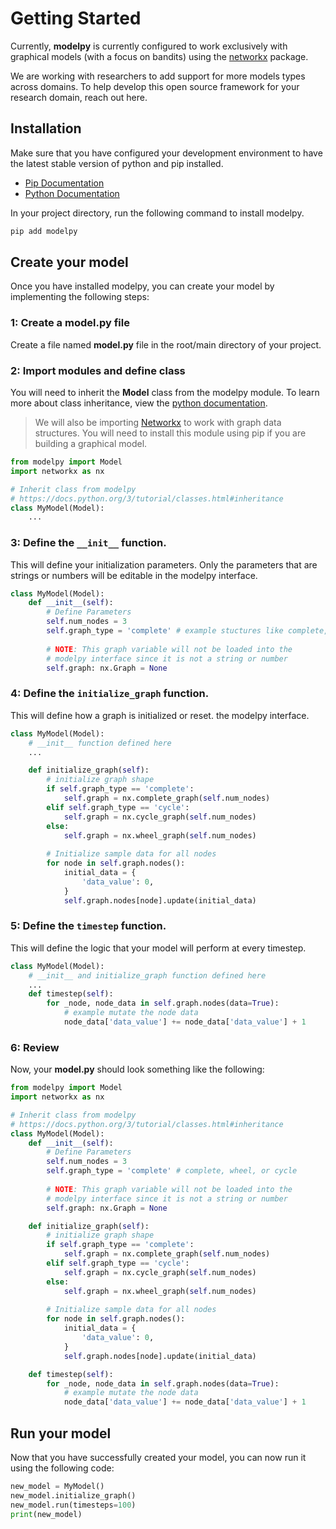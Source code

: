 # Getting Started
Currently, **modelpy** is currently configured to work exclusively with graphical models (with a focus on bandits) using the [networkx](https://networkx.org/) package. 

We are working with researchers to add support for more models types across domains. To help develop this open source framework for your research domain, reach out here.

## Installation 
Make sure that you have configured your development environment to have the latest stable version of python and pip installed.
* [Pip Documentation](https://pip.pypa.io/en/stable/installation/)
* [Python Documentation](https://www.python.org/)

In your project directory, run the following command to install modelpy. 

```bash
pip add modelpy
```

## Create your model
Once you have installed modelpy, you can create your model by implementing the following steps:

### 1: Create a **model.py** file
Create a file named **model.py** file in the root/main directory of your project.

### 2: Import modules and define class
You will need to inherit the **Model** class from the modelpy module. To learn more about class inheritance, view the [python documentation](https://docs.python.org/3/tutorial/classes.html#inheritance).

> We will also be importing [Networkx](https://networkx.org/) to work with graph data structures. You will need to install this module using pip if you are building a graphical model.

```python
from modelpy import Model
import networkx as nx

# Inherit class from modelpy
# https://docs.python.org/3/tutorial/classes.html#inheritance
class MyModel(Model):
    ...
```

### 3: Define the `__init__` function. 
This will define your initialization parameters. Only the parameters that are strings or numbers will be editable in the modelpy interface.

```python
class MyModel(Model):
    def __init__(self):
        # Define Parameters
        self.num_nodes = 3
        self.graph_type = 'complete' # example stuctures like complete, wheel, or cycle
        
        # NOTE: This graph variable will not be loaded into the 
        # modelpy interface since it is not a string or number
        self.graph: nx.Graph = None
```

### 4: Define the `initialize_graph` function. 
This will define how a graph is initialized or reset.
the modelpy interface.

```python
class MyModel(Model):
    # __init__ function defined here
    ...

    def initialize_graph(self):
        # initialize graph shape
        if self.graph_type == 'complete':
            self.graph = nx.complete_graph(self.num_nodes)
        elif self.graph_type == 'cycle':
            self.graph = nx.cycle_graph(self.num_nodes)
        else:
            self.graph = nx.wheel_graph(self.num_nodes)
        
        # Initialize sample data for all nodes
        for node in self.graph.nodes():
            initial_data = {
                'data_value': 0,
            }
            self.graph.nodes[node].update(initial_data)
```

### 5: Define the `timestep` function. 
This will define the logic that your model will perform at every timestep.

```python
class MyModel(Model):
    # __init__ and initialize_graph function defined here
    ...
    def timestep(self):
        for _node, node_data in self.graph.nodes(data=True):
            # example mutate the node data
            node_data['data_value'] += node_data['data_value'] + 1
```

### 6: Review
Now, your **model.py** should look something like the following:

```python
from modelpy import Model
import networkx as nx

# Inherit class from modelpy
# https://docs.python.org/3/tutorial/classes.html#inheritance
class MyModel(Model):
    def __init__(self):
        # Define Parameters
        self.num_nodes = 3
        self.graph_type = 'complete' # complete, wheel, or cycle
        
        # NOTE: This graph variable will not be loaded into the 
        # modelpy interface since it is not a string or number
        self.graph: nx.Graph = None

    def initialize_graph(self):
        # initialize graph shape
        if self.graph_type == 'complete':
            self.graph = nx.complete_graph(self.num_nodes)
        elif self.graph_type == 'cycle':
            self.graph = nx.cycle_graph(self.num_nodes)
        else:
            self.graph = nx.wheel_graph(self.num_nodes)
        
        # Initialize sample data for all nodes
        for node in self.graph.nodes():
            initial_data = {
                'data_value': 0,
            }
            self.graph.nodes[node].update(initial_data)

    def timestep(self):
        for _node, node_data in self.graph.nodes(data=True):
            # example mutate the node data
            node_data['data_value'] += node_data['data_value'] + 1
```

## Run your model
Now that you have successfully created your model, you can now run it using the following code:
```python
new_model = MyModel()
new_model.initialize_graph()
new_model.run(timesteps=100)
print(new_model)
```